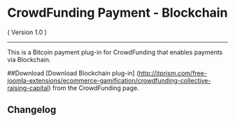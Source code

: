 CrowdFunding Payment - Blockchain
==========================
( Version 1.0 )
- - -

This is a Bitcoin payment plug-in for CrowdFunding that enables payments via Blockchain.

##Download
[Download Blockchain plug-in] (http://itprism.com/free-joomla-extensions/ecommerce-gamification/crowdfunding-collective-raising-capital) from the CrowdFunding page.

Changelog
---------
